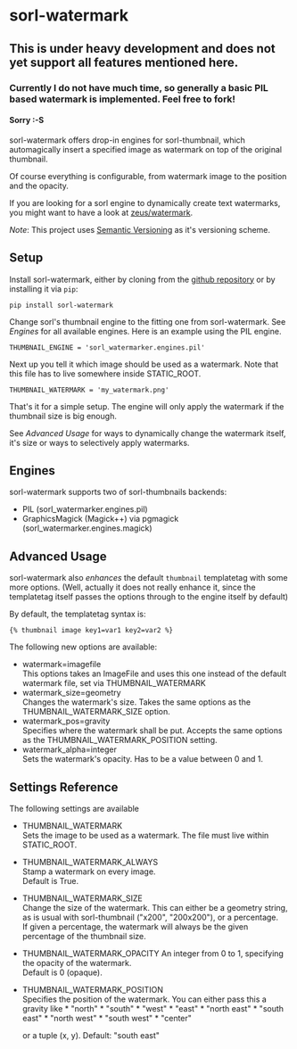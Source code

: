 # sorl-watermark
## This is under heavy development and does not yet support all features mentioned here.
### Currently I do not have much time, so generally a basic PIL based watermark is implemented. Feel free to fork!
#### Sorry :-S

sorl-watermark offers drop-in engines for sorl-thumbnail, which automagically
insert a specified image as watermark on top of the original thumbnail.

Of course everything is configurable, from watermark image to the position and
the opacity.

If you are looking for a sorl engine to dynamically create text watermarks,
you might want to have a look at [zeus/watermark](https://bitbucket.org/zeus/watermarker/overview).

_Note_: This project uses [Semantic Versioning](http://semver.org/) as it's
        versioning scheme.

## Setup
Install sorl-watermark, either by cloning from the [github repository]() or
by installing it via `pip`:

    pip install sorl-watermark

Change sorl's thumbnail engine to the fitting one from sorl-watermark.
See _Engines_ for all available engines. Here is an example using the PIL
engine.

    THUMBNAIL_ENGINE = 'sorl_watermarker.engines.pil'

Next up you tell it which image should be used as a watermark. Note that this
file has to live somewhere inside STATIC\_ROOT.

    THUMBNAIL_WATERMARK = 'my_watermark.png'

That's it for a simple setup. The engine will only apply the watermark
if the thumbnail size is big enough. 

See _Advanced Usage_ for ways to dynamically change the watermark itself,
it's size or ways to selectively apply watermarks.

## Engines
sorl-watermark supports two of sorl-thumbnails backends:

* PIL (sorl_watermarker.engines.pil)
* GraphicsMagick (Magick++) via pgmagick (sorl_watermarker.engines.magick)

## Advanced Usage
sorl-watermark also _enhances_ the default `thumbnail` templatetag with some
more options. (Well, actually it does not really enhance it, since the templatetag
itself passes the options through to the engine itself by default)

By default, the templatetag syntax is:

    {% thumbnail image key1=var1 key2=var2 %}

The following new options are available:

* watermark=imagefile  
  This options takes an ImageFile and uses this one instead of the default
  watermark file, set via THUMBNAIL\_WATERMARK
* watermark\_size=geometry  
  Changes the watermark's size. Takes the same options as the
  THUMBNAIL\_WATERMARK\_SIZE option.
* watermark\_pos=gravity  
  Specifies where the watermark shall be put. Accepts the same options as the
  THUMBNAIL\_WATERMARK\_POSITION setting.
* watermark_alpha=integer  
  Sets the watermark's opacity. Has to be a value between 0 and 1.

## Settings Reference
The following settings are available

* THUMBNAIL\_WATERMARK  
  Sets the image to be used as a watermark. The file must live within 
  STATIC\_ROOT.

* THUMBNAIL\_WATERMARK\_ALWAYS  
  Stamp a watermark on every image.  
  Default is True.

* THUMBNAIL\_WATERMARK\_SIZE  
  Change the size of the watermark. This can either be a geometry string, as
  is usual with sorl-thumbnail ("x200", "200x200"), or a percentage.  
  If given a percentage, the watermark will always be the given percentage
  of the thumbnail size.

* THUMBNAIL\_WATERMARK\_OPACITY
  An integer from 0 to 1, specifying the opacity of the watermark.  
  Default is 0 (opaque).

* THUMBNAIL\_WATERMARK\_POSITION  
  Specifies the position of the watermark. You can either pass this a gravity
  like
      * "north"
      * "south"
      * "west"
      * "east"
      * "north east"
      * "south east"
      * "north west"
      * "south west"
      * "center"

  or a tuple (x, y). Default: "south east"

